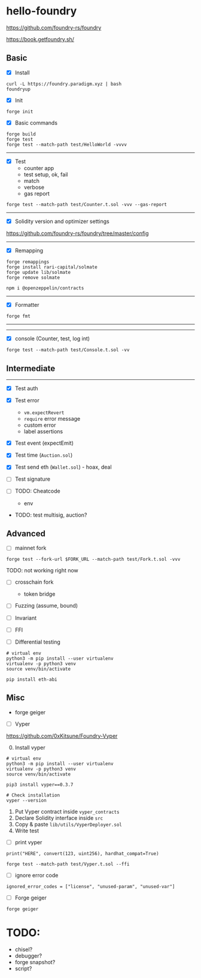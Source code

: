 # hello-foundry

https://github.com/foundry-rs/foundry

https://book.getfoundry.sh/

## Basic

-   [x] Install

```shell
curl -L https://foundry.paradigm.xyz | bash
foundryup
```

-   [x] Init

```shell
forge init
```

-   [x] Basic commands

```shell
forge build
forge test
forge test --match-path test/HelloWorld -vvvv
```

---

-   [x] Test
    -   counter app
    -   test setup, ok, fail
    -   match
    -   verbose
    -   gas report

```shell
forge test --match-path test/Counter.t.sol -vvv --gas-report
```

---

-   [x] Solidity version and optimizer settings

https://github.com/foundry-rs/foundry/tree/master/config

---

-   [x] Remapping

```shell
forge remappings
forge install rari-capital/solmate
forge update lib/solmate
forge remove solmate

npm i @openzeppelin/contracts
```

---

-   [x] Formatter

```shell
forge fmt
```

---

---

-   [x] console (Counter, test, log int)

```shell
forge test --match-path test/Console.t.sol -vv
```

## Intermediate

---

-   [x] Test auth
-   [x] Test error
    -   `vm.expectRevert`
    -   `require` error message
    -   custom error
    -   label assertions
-   [x] Test event (expectEmit)
-   [x] Test time (`Auction.sol`)
-   [x] Test send eth (`Wallet.sol`) - hoax, deal
-   [ ] Test signature
-   [ ] TODO: Cheatcode

    -   env

-   TODO: test multisig, auction?

## Advanced

-   [ ] mainnet fork

```shell
forge test --fork-url $FORK_URL --match-path test/Fork.t.sol -vvv
```

TODO: not working right now

-   [ ] crosschain fork

    -   token bridge

-   [ ] Fuzzing (assume, bound)
-   [ ] Invariant
-   [ ] FFI
-   [ ] Differential testing

```shell
# virtual env
python3 -m pip install --user virtualenv
virtualenv -p python3 venv
source venv/bin/activate

pip install eth-abi
```

## Misc

-   forge geiger

-   [ ] Vyper

https://github.com/0xKitsune/Foundry-Vyper

0. Install vyper

```shell
# virtual env
python3 -m pip install --user virtualenv
virtualenv -p python3 venv
source venv/bin/activate

pip3 install vyper==0.3.7

# Check installation
vyper --version
```

1. Put Vyper contract inside `vyper_contracts`
2. Declare Solidity interface inside `src`
3. Copy & paste `lib/utils/VyperDeployer.sol`
4. Write test

-   [ ] print vyper

```
print("HERE", convert(123, uint256), hardhat_compat=True)
```

```shell
forge test --match-path test/Vyper.t.sol --ffi
```

-   [ ] ignore error code

```
ignored_error_codes = ["license", "unused-param", "unused-var"]
```

-   [ ] Forge geiger

```shell
forge geiger
```

# TODO:

-   chisel?
-   debugger?
-   forge snapshot?
-   script?

